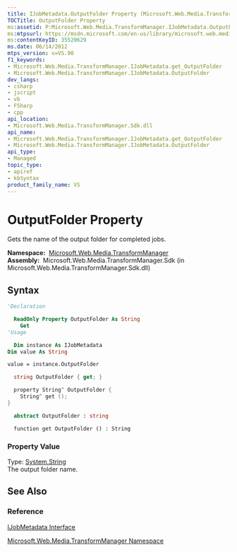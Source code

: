 ```yaml
---
title: IJobMetadata.OutputFolder Property (Microsoft.Web.Media.TransformManager)
TOCTitle: OutputFolder Property
ms:assetid: P:Microsoft.Web.Media.TransformManager.IJobMetadata.OutputFolder
ms:mtpsurl: https://msdn.microsoft.com/en-us/library/microsoft.web.media.transformmanager.ijobmetadata.outputfolder(v=VS.90)
ms:contentKeyID: 35520629
ms.date: 06/14/2012
mtps_version: v=VS.90
f1_keywords:
- Microsoft.Web.Media.TransformManager.IJobMetadata.get_OutputFolder
- Microsoft.Web.Media.TransformManager.IJobMetadata.OutputFolder
dev_langs:
- csharp
- jscript
- vb
- FSharp
- cpp
api_location:
- Microsoft.Web.Media.TransformManager.Sdk.dll
api_name:
- Microsoft.Web.Media.TransformManager.IJobMetadata.get_OutputFolder
- Microsoft.Web.Media.TransformManager.IJobMetadata.OutputFolder
api_type:
- Managed
topic_type:
- apiref
- kbSyntax
product_family_name: VS
---
```


# OutputFolder Property

Gets the name of the output folder for completed jobs.

**Namespace:**  [Microsoft.Web.Media.TransformManager](microsoft-web-media-transformmanager-namespace.md)  
**Assembly:**  Microsoft.Web.Media.TransformManager.Sdk (in Microsoft.Web.Media.TransformManager.Sdk.dll)

## Syntax

```vb
'Declaration

  ReadOnly Property OutputFolder As String
    Get
'Usage

  Dim instance As IJobMetadata
Dim value As String

value = instance.OutputFolder
```

```csharp
  string OutputFolder { get; }
```

```cpp
  property String^ OutputFolder {
    String^ get ();
}
```

``` fsharp
  abstract OutputFolder : string
```

```jscript
  function get OutputFolder () : String
```

### Property Value

Type: [System.String](https://msdn.microsoft.com/library/s1wwdcbf)  
The output folder name.  

## See Also

### Reference

[IJobMetadata Interface](ijobmetadata-interface-microsoft-web-media-transformmanager.md)

[Microsoft.Web.Media.TransformManager Namespace](microsoft-web-media-transformmanager-namespace.md)

